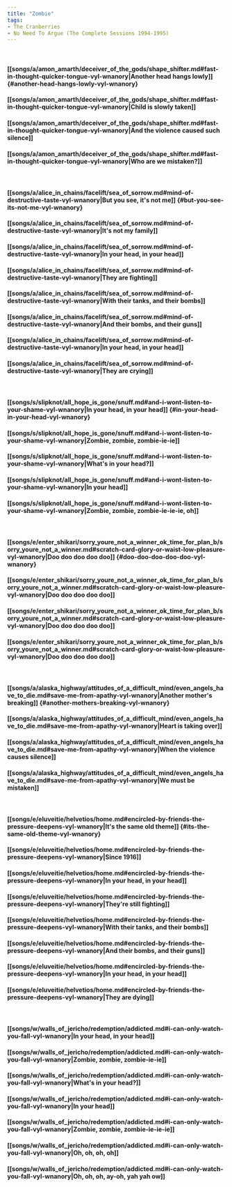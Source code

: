 ```yaml
---
title: "Zombie"
tags:
- The Cranberries
- No Need To Argue (The Complete Sessions 1994-1995)
---
```

&nbsp;
#### [[songs/a/amon_amarth/deceiver_of_the_gods/shape_shifter.md#fast-in-thought-quicker-tongue-vyl-wnanory|Another head hangs lowly]] {#another-head-hangs-lowly-vyl-wnanory}
#### [[songs/a/amon_amarth/deceiver_of_the_gods/shape_shifter.md#fast-in-thought-quicker-tongue-vyl-wnanory|Child is slowly taken]]
#### [[songs/a/amon_amarth/deceiver_of_the_gods/shape_shifter.md#fast-in-thought-quicker-tongue-vyl-wnanory|And the violence caused such silence]]
#### [[songs/a/amon_amarth/deceiver_of_the_gods/shape_shifter.md#fast-in-thought-quicker-tongue-vyl-wnanory|Who are we mistaken?]]
&nbsp;
#### [[songs/a/alice_in_chains/facelift/sea_of_sorrow.md#mind-of-destructive-taste-vyl-wnanory|But you see, it's not me]] {#but-you-see-its-not-me-vyl-wnanory}
#### [[songs/a/alice_in_chains/facelift/sea_of_sorrow.md#mind-of-destructive-taste-vyl-wnanory|It's not my family]]
#### [[songs/a/alice_in_chains/facelift/sea_of_sorrow.md#mind-of-destructive-taste-vyl-wnanory|In your head, in your head]]
#### [[songs/a/alice_in_chains/facelift/sea_of_sorrow.md#mind-of-destructive-taste-vyl-wnanory|They are fighting]]
#### [[songs/a/alice_in_chains/facelift/sea_of_sorrow.md#mind-of-destructive-taste-vyl-wnanory|With their tanks, and their bombs]]
#### [[songs/a/alice_in_chains/facelift/sea_of_sorrow.md#mind-of-destructive-taste-vyl-wnanory|And their bombs, and their guns]]
#### [[songs/a/alice_in_chains/facelift/sea_of_sorrow.md#mind-of-destructive-taste-vyl-wnanory|In your head, in your head]]
#### [[songs/a/alice_in_chains/facelift/sea_of_sorrow.md#mind-of-destructive-taste-vyl-wnanory|They are crying]]
&nbsp;
#### [[songs/s/slipknot/all_hope_is_gone/snuff.md#and-i-wont-listen-to-your-shame-vyl-wnanory|In your head, in your head]] {#in-your-head-in-your-head-vyl-wnanory}
#### [[songs/s/slipknot/all_hope_is_gone/snuff.md#and-i-wont-listen-to-your-shame-vyl-wnanory|Zombie, zombie, zombie-ie-ie]]
#### [[songs/s/slipknot/all_hope_is_gone/snuff.md#and-i-wont-listen-to-your-shame-vyl-wnanory|What's in your head?]]
#### [[songs/s/slipknot/all_hope_is_gone/snuff.md#and-i-wont-listen-to-your-shame-vyl-wnanory|In your head]]
#### [[songs/s/slipknot/all_hope_is_gone/snuff.md#and-i-wont-listen-to-your-shame-vyl-wnanory|Zombie, zombie, zombie-ie-ie-ie, oh]]
&nbsp;
#### [[songs/e/enter_shikari/sorry_youre_not_a_winner_ok_time_for_plan_b/sorry_youre_not_a_winner.md#scratch-card-glory-or-waist-low-pleasure-vyl-wnanory|Doo doo doo doo doo]] {#doo-doo-doo-doo-doo-vyl-wnanory}
#### [[songs/e/enter_shikari/sorry_youre_not_a_winner_ok_time_for_plan_b/sorry_youre_not_a_winner.md#scratch-card-glory-or-waist-low-pleasure-vyl-wnanory|Doo doo doo doo doo]]
#### [[songs/e/enter_shikari/sorry_youre_not_a_winner_ok_time_for_plan_b/sorry_youre_not_a_winner.md#scratch-card-glory-or-waist-low-pleasure-vyl-wnanory|Doo doo doo doo doo]]
#### [[songs/e/enter_shikari/sorry_youre_not_a_winner_ok_time_for_plan_b/sorry_youre_not_a_winner.md#scratch-card-glory-or-waist-low-pleasure-vyl-wnanory|Doo doo doo doo doo]]
&nbsp;
#### [[songs/a/alaska_highway/attitudes_of_a_difficult_mind/even_angels_have_to_die.md#save-me-from-apathy-vyl-wnanory|Another mother's breaking]] {#another-mothers-breaking-vyl-wnanory}
#### [[songs/a/alaska_highway/attitudes_of_a_difficult_mind/even_angels_have_to_die.md#save-me-from-apathy-vyl-wnanory|Heart is taking over]]
#### [[songs/a/alaska_highway/attitudes_of_a_difficult_mind/even_angels_have_to_die.md#save-me-from-apathy-vyl-wnanory|When the violence causes silence]]
#### [[songs/a/alaska_highway/attitudes_of_a_difficult_mind/even_angels_have_to_die.md#save-me-from-apathy-vyl-wnanory|We must be mistaken]]
&nbsp;
#### [[songs/e/eluveitie/helvetios/home.md#encircled-by-friends-the-pressure-deepens-vyl-wnanory|It's the same old theme]] {#its-the-same-old-theme-vyl-wnanory}
#### [[songs/e/eluveitie/helvetios/home.md#encircled-by-friends-the-pressure-deepens-vyl-wnanory|Since 1916]]
#### [[songs/e/eluveitie/helvetios/home.md#encircled-by-friends-the-pressure-deepens-vyl-wnanory|In your head, in your head]]
#### [[songs/e/eluveitie/helvetios/home.md#encircled-by-friends-the-pressure-deepens-vyl-wnanory|They're still fighting]]
#### [[songs/e/eluveitie/helvetios/home.md#encircled-by-friends-the-pressure-deepens-vyl-wnanory|With their tanks, and their bombs]]
#### [[songs/e/eluveitie/helvetios/home.md#encircled-by-friends-the-pressure-deepens-vyl-wnanory|And their bombs, and their guns]]
#### [[songs/e/eluveitie/helvetios/home.md#encircled-by-friends-the-pressure-deepens-vyl-wnanory|In your head, in your head]]
#### [[songs/e/eluveitie/helvetios/home.md#encircled-by-friends-the-pressure-deepens-vyl-wnanory|They are dying]]
&nbsp;
#### [[songs/w/walls_of_jericho/redemption/addicted.md#i-can-only-watch-you-fall-vyl-wnanory|In your head, in your head]]
#### [[songs/w/walls_of_jericho/redemption/addicted.md#i-can-only-watch-you-fall-vyl-wnanory|Zombie, zombie, zombie-ie-ie]]
#### [[songs/w/walls_of_jericho/redemption/addicted.md#i-can-only-watch-you-fall-vyl-wnanory|What's in your head?]]
#### [[songs/w/walls_of_jericho/redemption/addicted.md#i-can-only-watch-you-fall-vyl-wnanory|In your head]]
#### [[songs/w/walls_of_jericho/redemption/addicted.md#i-can-only-watch-you-fall-vyl-wnanory|Zombie, zombie, zombie-ie-ie-ie]]
#### [[songs/w/walls_of_jericho/redemption/addicted.md#i-can-only-watch-you-fall-vyl-wnanory|Oh, oh, oh, oh]]
#### [[songs/w/walls_of_jericho/redemption/addicted.md#i-can-only-watch-you-fall-vyl-wnanory|Oh, oh, oh, ay-oh, yah yah ow]]
